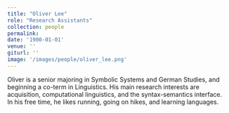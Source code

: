 ```yaml
---
title: "Oliver Lee"
role: "Research Assistants"
collection: people
permalink: 
date: '1900-01-01'
venue: ''
giturl: ''
image: '/images/people/oliver_lee.png'
---
```


Oliver is a senior majoring in Symbolic Systems and German Studies, and beginning a co-term in Linguistics. His main research interests are acquisition, computational linguistics, and the syntax-semantics interface. In his free time, he likes running, going on hikes, and learning languages.
